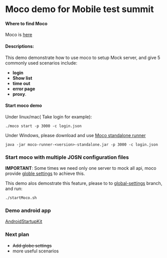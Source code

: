 # Moco demo for Mobile test summit

#### Where to find Moco

Moco is [here](https://github.com/dreamhead/moco)

#### Descriptions:

This demo demonstrate how to use moco to setup Mock server, and give 5 commonly used scenarios include:

- **login**
- **Show list**
- **time out**
- **error page**
- **proxy**.

#### Start moco demo
Under linux/mac( Take login for example):

`./moco start -p 3000 -c login.json`

Under Windows, please download and use [Moco standalone runner](https://repo1.maven.org/maven2/com/github/dreamhead/moco-runner/0.11.0/moco-runner-0.11.0-standalone.jar)

`java -jar moco-runner-<version>-standalone.jar -p 3000 -c login.json`

### Start moco with multiple JOSN configuration files

**IMPORTANT**:
Some times we need only one server to mock all api, moco provide [globle settings](https://github.com/dreamhead/moco/blob/master/moco-doc/global-settings.md) to achieve this.

This demo alos demostrate this feature, please to to [global-settings](https://github.com/shane51/moco_demo/tree/globe-settings) branch, and run:

`./startMoco.sh`

### Demo android app
[AndroidStartupKit](https://github.com/shane51/AndroidStartupKit)

### Next plan
- ~~Add globe settings~~
- more useful scenarios
